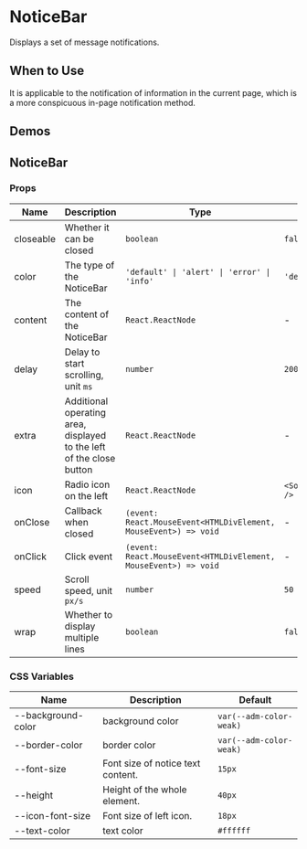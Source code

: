 # NoticeBar

Displays a set of message notifications.

## When to Use

It is applicable to the notification of information in the current page, which is a more conspicuous in-page notification method.

## Demos

<code src="./demos/demo1.tsx"></code>

## NoticeBar

### Props

| Name | Description | Type | Default |
| --- | --- | --- | --- |
| closeable | Whether it can be closed | `boolean` | `false` |
| color | The type of the NoticeBar | `'default' \| 'alert' \| 'error' \| 'info'` | `'default'` |
| content | The content of the NoticeBar | `React.ReactNode` | - |
| delay | Delay to start scrolling, unit `ms` | `number` | `2000` |
| extra | Additional operating area, displayed to the left of the close button | `React.ReactNode` | - |
| icon | Radio icon on the left | `React.ReactNode` | `<SoundOutline />` |
| onClose | Callback when closed | `(event: React.MouseEvent<HTMLDivElement, MouseEvent>) => void` | - |
| onClick | Click event | `(event: React.MouseEvent<HTMLDivElement, MouseEvent>) => void` | - |
| speed | Scroll speed, unit `px/s` | `number` | `50` |
| wrap | Whether to display multiple lines | `boolean` | `false` |

### CSS Variables

| Name | Description | Default |
| --- | --- | --- |
| --background-color | background color | `var(--adm-color-weak)` |
| --border-color | border color | `var(--adm-color-weak)` |
| --font-size | Font size of notice text content. | `15px` |
| --height | Height of the whole element. | `40px` |
| --icon-font-size | Font size of left icon. | `18px` |
| --text-color | text color | `#ffffff` |
